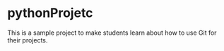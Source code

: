 # pythonProjetc
This is a sample project to make students learn about how to use Git for their projects.
